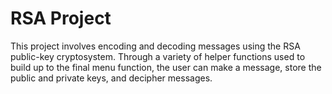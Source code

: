 # RSA Project
This project involves encoding and decoding messages using the RSA public-key cryptosystem. Through a variety of helper functions used to build up to the final menu function, the user can make a message, store the public and private keys, and decipher messages.
